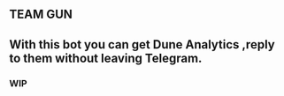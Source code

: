 ## TEAM GUN

## With this bot you can get Dune Analytics ,reply to them without leaving Telegram.

### WIP
